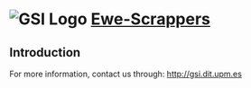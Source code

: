 ![GSI Logo](http://gsi.dit.upm.es/templates/jgsi/images/logo.png)
[Ewe-Scrappers](http://gsi.dit.upm.es) 
==================================

Introduction
---------------------

For more information, contact us through: http://gsi.dit.upm.es

